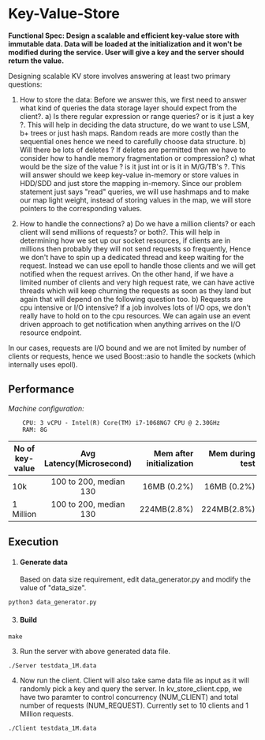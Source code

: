 <h1>Key-Value-Store</h1>

<b>Functional Spec: Design a scalable and efficient key-value store with immutable data. Data will be loaded at the initialization and it won't be modified during the service. User will give a key and the server should return the value.</b>

Designing scalable KV store involves answering at least two primary questions:
1) How to store the data: Before we answer this, we first need to answer what kind of queries the data storage layer should expect from the client?.
    a) Is there regular expression or range queries? or is it just a key ?. This will help in deciding the data structure, do we want to use LSM, b+ trees or just hash maps. Random reads are more costly than the sequential ones hence we need to carefully choose data structure.
    b) Will there be lots of deletes ?
If deletes are permitted then we have to consider how to handle memory fragmentation or compression?
    c) what would be the size of the value ? is it just int or is it in M/G/TB's ?. This will answer should we keep key-value in-memory or store values in HDD/SDD and just store the mapping in-memory.
Since our problem statement just says "read" queries, we will use hashmaps and to make our map light weight, instead of storing values in the map, we will store pointers to the corresponding values.

2) How to handle the connections?
    a) Do we have a million clients? or each client will send millions of requests? or both?.
       This will help in determining how we set up our socket resources, if clients are in millions then probably they will not send requests so frequently, Hence we don't have to spin up a dedicated thread and keep waiting for the request. Instead we can use epoll to handle those clients and we will get notified when the request arrives. On the other hand, if we have a limited number of clients and very high request rate, we can have active threads which will keep churning the requests as soon as they land but again that will depend on the following question too.
    b) Requests are cpu intensive or I/O intensive?
       If a job involves lots of I/O ops, we don't really have to hold on to the cpu resources. We can again use an event driven approach to get notification when anything arrives on the I/O resource endpoint.

In our cases, requests are I/O bound and we are not limited by number of clients or requests, hence we used Boost::asio to handle the sockets (which internally uses epoll).
 


<h2>Performance</h2>

*Machine configuration:*
``` 
    CPU: 3 vCPU - Intel(R) Core(TM) i7-1068NG7 CPU @ 2.30GHz
    RAM: 8G
```

|No of key-value|   Avg Latency(Microsecond) | Mem after initialization| Mem during test  |
| ------------- |:--------------------------:| -----------------------:|-----------------:|
| 10k           |   100 to 200, median 130   | 16MB (0.2%)	       | 16MB (0.2%)      |
| 1 Million     |   100 to 200, median 130   | 224MB(2.8%)             | 224MB(2.8%)      |


<h2>Execution</h2>

1) <h4>Generate data</h4> Based on data size requirement, edit data_generator.py and modify the value of "data_size".

```
python3 data_generator.py
```

3) <h4>Build</h4>

```
make
```

3) Run the server with above generated data file.

```
./Server testdata_1M.data
```

4) Now run the client. Client will also take same data file as input as it will randomly pick a key and query the server. In kv_store_client.cpp, we have two paramter to control concurrency (NUM_CLIENT) and total number of requests (NUM_REQUEST). Currently set to 10 clients and 1 Million requests.

```
./Client testdata_1M.data
``` 
